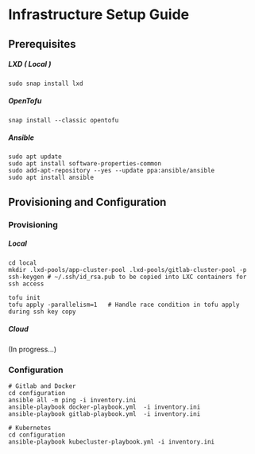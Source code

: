 # Infrastructure Setup Guide

## Prerequisites

##### LXD ( Local )

```
sudo snap install lxd
```

##### OpenTofu

```
snap install --classic opentofu
```

##### Ansible

```
sudo apt update
sudo apt install software-properties-common
sudo add-apt-repository --yes --update ppa:ansible/ansible
sudo apt install ansible
```

## Provisioning and Configuration

### Provisioning

##### Local

```
cd local
mkdir .lxd-pools/app-cluster-pool .lxd-pools/gitlab-cluster-pool -p
ssh-keygen # ~/.ssh/id_rsa.pub to be copied into LXC containers for ssh access

tofu init
tofu apply -parallelism=1   # Handle race condition in tofu apply during ssh key copy
```

##### Cloud

(In progress...)

### Configuration

```
# Gitlab and Docker
cd configuration
ansible all -m ping -i inventory.ini
ansible-playbook docker-playbook.yml  -i inventory.ini
ansible-playbook gitlab-playbook.yml  -i inventory.ini
```

```
# Kubernetes
cd configuration
ansible-playbook kubecluster-playbook.yml -i inventory.ini
```
